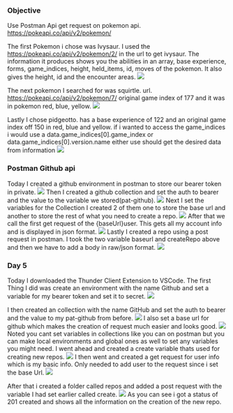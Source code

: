 ### Objective
Use Postman Api get request on pokemon api.
https://pokeapi.co/api/v2/pokemon/

The first Pokemon i chose was Ivysaur. I used the https://pokeapi.co/api/v2/pokemon/2/ in the url to get ivysaur. The information it produces shows you the abilities in an array,
base experience, forms, game_indices, height, held_items, id,
moves  of the pokemon. It also gives the height, id and the encounter areas.
<img src="img/Screenshot 2024-02-05 201921.png">

The next pokemon I searched for was squirtle. url. https://pokeapi.co/api/v2/pokemon/7/ 
original game index of 177 and it was in pokemon red, blue, yellow.
<img src="img/squirtle.png">

Lastly I chose pidgeotto. has a base experience of 122 and an original game index off 150 in red, blue and yellow.
if i wanted to access the game_indices i would use a data.game_indices[0].game_index or data.game_indices[0].version.name either use should get the desired data from information
<img src="img/pidgeotto.png">
 
### Postman Github api
Today I created a github environment in postman to store our bearer token in private.
<img src="img/githubEnv.png">
Then I created a github collection and set the auth to bearer and the value to the variable we stored(pat-github).
<img src="img/setAuth.png">
Next I set the variables for the Collection I created 2 of them one to store the base url and another to store the rest of what you need to create a repo.
<img src="img/collectionVars.png">
After that we call the first get request of the {baseUrl}user. This gets all my account info and is displayed in json format.
<img src="img/baseUser.png"> 
Lastly I created a repo using a post request in postman. I took the two variable baseurl and createRepo above and then we have to add a body in raw/json format.
<img src="img/createRepo.png">

### Day 5
Today I downloaded the Thunder Client Extension to VSCode. The first Thing I did was create an environment with the name Github and set a variable for my bearer token and set it to secret. 
<img src="img/thunderEnv.png">
 
I then created an collection with the name GitHub and set the auth to bearer
and the value to my pat-github from before.
<img src="img/collection.png">
 I also set a base url for github which makes the creation of request much easier and looks good.
 <img src="img/baseUrl.png"> Noted you cant set variables in collections like you can on postman but you can make local environments and global ones as well to set any variables you might need. I went ahead and created a create variable thats used for creating new repos.
<img src="img/variables.png">
I then went and created a get request for user info which is my basic info. Only needed to add user to the request since i set the base Url.
<img src="img/user.png">

After that i created a folder called repos and added a post request with the variable I had set earlier called create.
<img src="img/create.png">
As you can see i got a status of 201 created and shows all the information on the creation of the new repo.